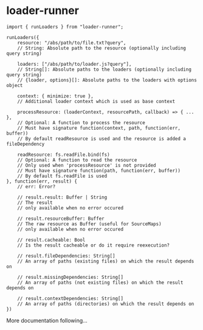loader-runner
=============

    import { runLoaders } from "loader-runner";

    runLoaders({
        resource: "/abs/path/to/file.txt?query",
        // String: Absolute path to the resource (optionally including query string)

        loaders: ["/abs/path/to/loader.js?query"],
        // String[]: Absolute paths to the loaders (optionally including query string)
        // {loader, options}[]: Absolute paths to the loaders with options object

        context: { minimize: true },
        // Additional loader context which is used as base context

        processResource: (loaderContext, resourcePath, callback) => { ... },
        // Optional: A function to process the resource
        // Must have signature function(context, path, function(err, buffer))
        // By default readResource is used and the resource is added a fileDependency

        readResource: fs.readFile.bind(fs)
        // Optional: A function to read the resource
        // Only used when 'processResource' is not provided
        // Must have signature function(path, function(err, buffer))
        // By default fs.readFile is used
    }, function(err, result) {
        // err: Error?

        // result.result: Buffer | String
        // The result
        // only available when no error occured

        // result.resourceBuffer: Buffer
        // The raw resource as Buffer (useful for SourceMaps)
        // only available when no error occured

        // result.cacheable: Bool
        // Is the result cacheable or do it require reexecution?

        // result.fileDependencies: String[]
        // An array of paths (existing files) on which the result depends on

        // result.missingDependencies: String[]
        // An array of paths (not existing files) on which the result depends on

        // result.contextDependencies: String[]
        // An array of paths (directories) on which the result depends on
    })

More documentation following…
